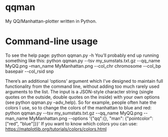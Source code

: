 # qqman
My QQ/Manhattan-plotter written in Python.

# Command-line usage
To see the help page:
python qqman.py -h
You’ll probably end up running something like this:
python qqman.py --tsv my_sumstats.txt.gz --qq_name MyQQ.png –man_name MyManhattan.png --col_chr chromosome --col_bp basepair --col_rsid snp

There’s an additional ‘options’ argument which I’ve designed to maintain full functionality from the command line, without adding too much rarely used arguments to the list. The input is a JSON-style character string (single quotes on the outside, double quotes on the inside) with your own options (see python qqman.py –adv_help). So for example, people often hate the colors I use, so to change the colors of the manhattan to blue and red:
python qqman.py --tsv my_sumstats.txt.gz --qq_name MyQQ.png --man_name MyManhattan.png --options '{"qq":{}, "man": {"pointcolor": ["red", "blue"]}}'
If you want to know which colors you can use: https://matplotlib.org/tutorials/colors/colors.html

